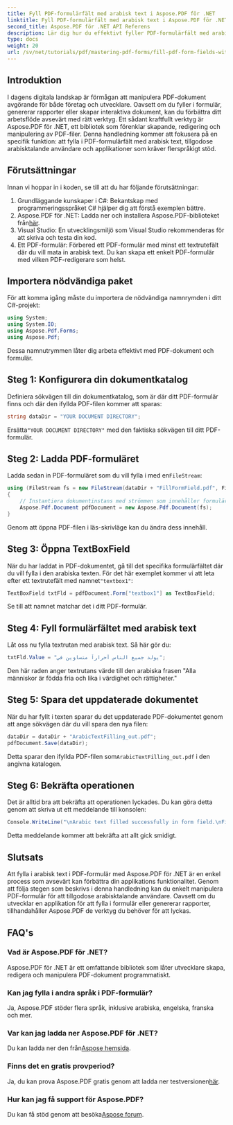 ```yaml
---
title: Fyll PDF-formulärfält med arabisk text i Aspose.PDF för .NET
linktitle: Fyll PDF-formulärfält med arabisk text i Aspose.PDF för .NET
second_title: Aspose.PDF för .NET API Referens
description: Lär dig hur du effektivt fyller PDF-formulärfält med arabisk text med hjälp av biblioteket Aspose.PDF för .NET. Denna steg-för-steg handledning guidar dig genom installationsprocessen, kodningsexempel.
type: docs
weight: 20
url: /sv/net/tutorials/pdf/mastering-pdf-forms/fill-pdf-form-fields-with-arabic-text/
---
```

## Introduktion

I dagens digitala landskap är förmågan att manipulera PDF-dokument avgörande för både företag och utvecklare. Oavsett om du fyller i formulär, genererar rapporter eller skapar interaktiva dokument, kan du förbättra ditt arbetsflöde avsevärt med rätt verktyg. Ett sådant kraftfullt verktyg är Aspose.PDF för .NET, ett bibliotek som förenklar skapande, redigering och manipulering av PDF-filer. Denna handledning kommer att fokusera på en specifik funktion: att fylla i PDF-formulärfält med arabisk text, tillgodose arabisktalande användare och applikationer som kräver flerspråkigt stöd.

## Förutsättningar

Innan vi hoppar in i koden, se till att du har följande förutsättningar:

1. Grundläggande kunskaper i C#: Bekantskap med programmeringsspråket C# hjälper dig att förstå exemplen bättre.
2. Aspose.PDF för .NET: Ladda ner och installera Aspose.PDF-biblioteket från[här](https://releases.aspose.com/pdf/net/).
3. Visual Studio: En utvecklingsmiljö som Visual Studio rekommenderas för att skriva och testa din kod.
4. Ett PDF-formulär: Förbered ett PDF-formulär med minst ett textrutefält där du vill mata in arabisk text. Du kan skapa ett enkelt PDF-formulär med vilken PDF-redigerare som helst.

## Importera nödvändiga paket

För att komma igång måste du importera de nödvändiga namnrymden i ditt C#-projekt:

```csharp
using System;
using System.IO;
using Aspose.Pdf.Forms;
using Aspose.Pdf;
```

Dessa namnutrymmen låter dig arbeta effektivt med PDF-dokument och formulär.

## Steg 1: Konfigurera din dokumentkatalog

Definiera sökvägen till din dokumentkatalog, som är där ditt PDF-formulär finns och där den ifyllda PDF-filen kommer att sparas:

```csharp
string dataDir = "YOUR DOCUMENT DIRECTORY";
```

 Ersätta`"YOUR DOCUMENT DIRECTORY"` med den faktiska sökvägen till ditt PDF-formulär.

## Steg 2: Ladda PDF-formuläret

 Ladda sedan in PDF-formuläret som du vill fylla i med en`FileStream`:

```csharp
using (FileStream fs = new FileStream(dataDir + "FillFormField.pdf", FileMode.Open, FileAccess.ReadWrite))
{
    // Instantiera dokumentinstans med strömmen som innehåller formulärfilen
    Aspose.Pdf.Document pdfDocument = new Aspose.Pdf.Document(fs);
}
```

Genom att öppna PDF-filen i läs-skrivläge kan du ändra dess innehåll.

## Steg 3: Öppna TextBoxField

När du har laddat in PDF-dokumentet, gå till det specifika formulärfältet där du vill fylla i den arabiska texten. För det här exemplet kommer vi att leta efter ett textrutefält med namnet`"textbox1"`:

```csharp
TextBoxField txtFld = pdfDocument.Form["textbox1"] as TextBoxField;
```

Se till att namnet matchar det i ditt PDF-formulär.

## Steg 4: Fyll formulärfältet med arabisk text

Låt oss nu fylla textrutan med arabisk text. Så här gör du:

```csharp
txtFld.Value = "يولد جميع الناس أحراراً متساوين في";
```

Den här raden anger textrutans värde till den arabiska frasen "Alla människor är födda fria och lika i värdighet och rättigheter."

## Steg 5: Spara det uppdaterade dokumentet

När du har fyllt i texten sparar du det uppdaterade PDF-dokumentet genom att ange sökvägen där du vill spara den nya filen:

```csharp
dataDir = dataDir + "ArabicTextFilling_out.pdf";
pdfDocument.Save(dataDir);
```

 Detta sparar den ifyllda PDF-filen som`ArabicTextFilling_out.pdf` i den angivna katalogen.

## Steg 6: Bekräfta operationen

Det är alltid bra att bekräfta att operationen lyckades. Du kan göra detta genom att skriva ut ett meddelande till konsolen:

```csharp
Console.WriteLine("\nArabic text filled successfully in form field.\nFile saved at " + dataDir);
```

Detta meddelande kommer att bekräfta att allt gick smidigt.

## Slutsats

Att fylla i arabisk text i PDF-formulär med Aspose.PDF för .NET är en enkel process som avsevärt kan förbättra din applikations funktionalitet. Genom att följa stegen som beskrivs i denna handledning kan du enkelt manipulera PDF-formulär för att tillgodose arabisktalande användare. Oavsett om du utvecklar en applikation för att fylla i formulär eller genererar rapporter, tillhandahåller Aspose.PDF de verktyg du behöver för att lyckas.

## FAQ's

### Vad är Aspose.PDF för .NET?
Aspose.PDF för .NET är ett omfattande bibliotek som låter utvecklare skapa, redigera och manipulera PDF-dokument programmatiskt.

### Kan jag fylla i andra språk i PDF-formulär?
Ja, Aspose.PDF stöder flera språk, inklusive arabiska, engelska, franska och mer.

### Var kan jag ladda ner Aspose.PDF för .NET?
 Du kan ladda ner den från[Aspose hemsida](https://releases.aspose.com/pdf/net/).

### Finns det en gratis provperiod?
 Ja, du kan prova Aspose.PDF gratis genom att ladda ner testversionen[här](https://releases.aspose.com/).

### Hur kan jag få support för Aspose.PDF?
 Du kan få stöd genom att besöka[Aspose forum](https://forum.aspose.com/c/pdf/10).